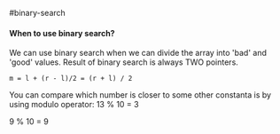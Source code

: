 #binary-search 
#### When to use binary search?
We can use binary search when we can divide the array into 'bad' and 'good' values. 
Result of binary search is always TWO pointers.

`m = l + (r - l)/2 = (r + l) / 2`


You can compare which number is closer to some other constanta is by using modulo operator:
13 % 10 = 3

9 % 10 = 9